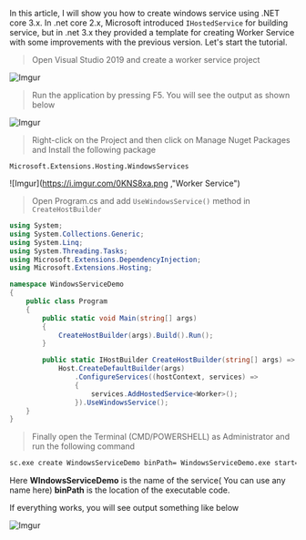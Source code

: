 In this article, I will show you how to create windows service using .NET core 3.x. In .net core 2.x, Microsoft introduced `IHostedService` for building service, but in .net 3.x they provided a template for creating Worker Service with some improvements with the previous version.
Let's start the tutorial.
> Open Visual Studio 2019 and create a worker service project 

![Imgur](https://i.imgur.com/9YrYVWy.png "Worker Service")

> Run the application by pressing F5. You will see the output as shown below

![Imgur](https://i.imgur.com/0Hk59Cq.png "Worker Service")

> Right-click on the Project and then click on Manage Nuget Packages and Install the following package

`Microsoft.Extensions.Hosting.WindowsServices`

![Imgur](https://i.imgur.com/0KNS8xa.png ,"Worker Service")

> Open Program.cs and add `UseWindowsService()` method in `CreateHostBuilder`
```csharp
using System;
using System.Collections.Generic;
using System.Linq;
using System.Threading.Tasks;
using Microsoft.Extensions.DependencyInjection;
using Microsoft.Extensions.Hosting;

namespace WindowsServiceDemo
{
    public class Program
    {
        public static void Main(string[] args)
        {
            CreateHostBuilder(args).Build().Run();
        }

        public static IHostBuilder CreateHostBuilder(string[] args) =>
            Host.CreateDefaultBuilder(args)
                .ConfigureServices((hostContext, services) =>
                {
                    services.AddHostedService<Worker>();
                }).UseWindowsService();
    }
}
```
> Finally open the Terminal (CMD/POWERSHELL) as Administrator and run the following command

```bash
sc.exe create WindowsServiceDemo binPath= WindowsServiceDemo.exe start= auto
```
Here **WIndowsServiceDemo** is the name of the service( You can use any name here) **binPath** is the location of the executable code.

If everything works, you will see output something like below

![Imgur](https://i.imgur.com/6ZkeEC2.png "Windows Service")


<!--stackedit_data:
eyJoaXN0b3J5IjpbOTIzOTQ5MjMyXX0=
-->